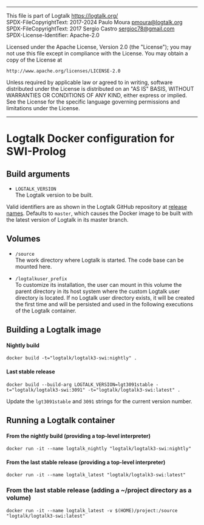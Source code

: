 ________________________________________________________________________

This file is part of Logtalk <https://logtalk.org/>  
SPDX-FileCopyrightText: 2017-2024 Paulo Moura <pmoura@logtalk.org>  
SPDX-FileCopyrightText: 2017 Sergio Castro <sergioc78@gmail.com>  
SPDX-License-Identifier: Apache-2.0

Licensed under the Apache License, Version 2.0 (the "License");
you may not use this file except in compliance with the License.
You may obtain a copy of the License at

    http://www.apache.org/licenses/LICENSE-2.0

Unless required by applicable law or agreed to in writing, software
distributed under the License is distributed on an "AS IS" BASIS,
WITHOUT WARRANTIES OR CONDITIONS OF ANY KIND, either express or implied.
See the License for the specific language governing permissions and
limitations under the License.
________________________________________________________________________


Logtalk Docker configuration for SWI-Prolog
===========================================


Build arguments
---------------

- `LOGTALK_VERSION`  
The Logtalk version to be built.

Valid identifiers are as shown in the Logtalk GitHub repository at
[release names](https://github.com/LogtalkDotOrg/logtalk3/releases).
Defaults to `master`, which causes the Docker image to be built with
the latest version of Logtalk in its master branch.


Volumes
-------

- `/source`  
The work directory where Logtalk is started. The code base can be mounted
here.

- `/logtalkuser_prefix`  
To customize its installation, the user can mount in this volume the parent
directory in its host system where the custom Logtalk user directory is
located. If no Logtalk user directory exists, it will be created the first
time and will be persisted and used in the following executions of the
Logtalk container.


Building a Logtalk image
------------------------

#### Nightly build

	docker build -t="logtalk/logtalk3-swi:nightly" .

#### Last stable release

	docker build --build-arg LOGTALK_VERSION=lgt3091stable -t="logtalk/logtalk3-swi:3091" -t="logtalk/logtalk3-swi:latest" .

Update the `lgt3091stable` and `3091` strings for the current version number.


Running a Logtalk container
---------------------------

#### From the nightly build (providing a top-level interpreter)

	docker run -it --name logtalk_nightly "logtalk/logtalk3-swi:nightly"

#### From the last stable release (providing a top-level interpreter)

	docker run -it --name logtalk_latest "logtalk/logtalk3-swi:latest"

### From the last stable release (adding a ~/project directory as a volume)

	docker run -it --name logtalk_latest -v $(HOME)/project:/source "logtalk/logtalk3-swi:latest"
